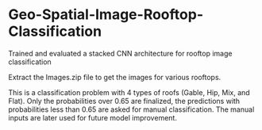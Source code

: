 # Geo-Spatial-Image-Rooftop-Classification
Trained and evaluated a stacked CNN architecture for rooftop image classification

Extract the Images.zip file to get the images for various rooftops. 

This is a classification problem with 4 types of roofs (Gable, Hip, Mix, and Flat). Only the probabilities over 0.65 are finalized, the predictions with probabilities less than 0.65 are asked for manual classification. The manual inputs are later used for future model improvement. 
